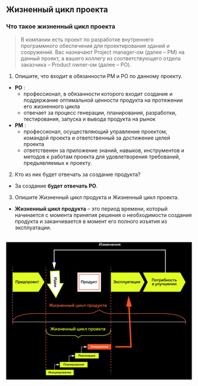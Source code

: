 ## Жизненный цикл проекта
### Что такое жизненный цикл проекта

>В компании есть проект по разработке внутреннего программного обеспечения для проектирования зданий и сооружений. 
>Вас назначают Project manager-ом (далее – PM) на данный проект, а вашего коллегу из соответствующего отдела заказчика – Product owner-ом (далее – PO).

1. Опишите, что входит в обязанности PM и PO по данному проекту.
- **PO** :
    - профессионал, в обязанности которого входит создание
и поддержание оптимальной ценности продукта на протяжении
его жизненного цикла
    - отвечает за процесс генерации, планирования, разработки, тестирования,
запуска и вывода продукта на рынок
- **PM** :
    - профессионал, осуществляющий управление проектом, командой проекта
и ответственный за достижение целей проекта
    - ответственен за приложение знаний, навыков, инструментов и методов к работам проекта
для удовлетворения требований, предъявляемых к проекту.
2. Кто из них будет отвечать за создание продукта?
- За создание **будет отвечать PO**.
3. Опишите Жизненный цикл продукта и Жизненный цикл проекта.
- **Жизненный цикл продукта** – это период времени, который начинается с момента принятия решения о необходимости
создания продукта и заканчивается в момент его полного изъятия из эксплуатации.</br></br>
<p align="center"><img src ="plc.png" /></p></br>